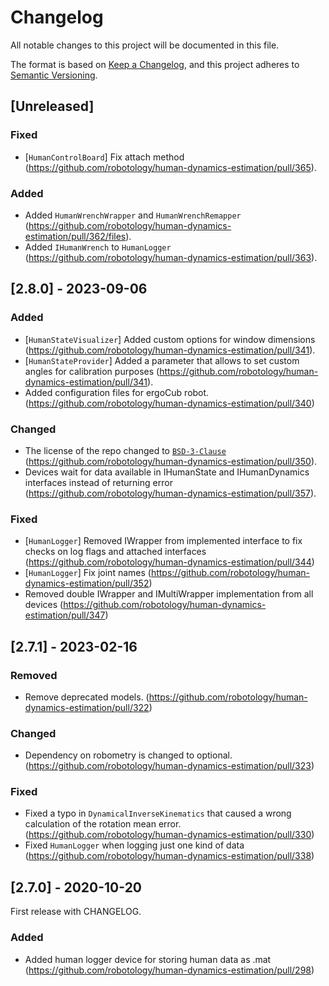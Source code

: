 # Changelog
All notable changes to this project will be documented in this file.

The format is based on [Keep a Changelog](https://keepachangelog.com/en/1.0.0/),
and this project adheres to [Semantic Versioning](https://semver.org/spec/v2.0.0.html).

## [Unreleased]

### Fixed
- [`HumanControlBoard`] Fix attach method (https://github.com/robotology/human-dynamics-estimation/pull/365).

### Added
- Added `HumanWrenchWrapper` and `HumanWrenchRemapper` (https://github.com/robotology/human-dynamics-estimation/pull/362/files).
- Added `IHumanWrench` to `HumanLogger` (https://github.com/robotology/human-dynamics-estimation/pull/363).

## [2.8.0] - 2023-09-06

### Added
- [`HumanStateVisualizer`] Added custom options for window dimensions (https://github.com/robotology/human-dynamics-estimation/pull/341).
- [`HumanStateProvider`] Added a parameter that allows to set custom angles for calibration purposes (https://github.com/robotology/human-dynamics-estimation/pull/341).
- Added configuration files for ergoCub robot. (https://github.com/robotology/human-dynamics-estimation/pull/340)

### Changed
- The license of the repo changed to [`BSD-3-Clause`](https://spdx.org/licenses/BSD-3-Clause.html) (https://github.com/robotology/human-dynamics-estimation/pull/350).
- Devices wait for data available in IHumanState and IHumanDynamics interfaces instead of returning error (https://github.com/robotology/human-dynamics-estimation/pull/357).

### Fixed
- [`HumanLogger`] Removed IWrapper from implemented interface to fix checks on log flags and attached interfaces (https://github.com/robotology/human-dynamics-estimation/pull/344)
- [`HumanLogger`] Fix joint names (https://github.com/robotology/human-dynamics-estimation/pull/352)
- Removed double IWrapper and IMultiWrapper implementation from all devices (https://github.com/robotology/human-dynamics-estimation/pull/347) 


## [2.7.1] - 2023-02-16

### Removed
- Remove deprecated models. (https://github.com/robotology/human-dynamics-estimation/pull/322)

### Changed
- Dependency on robometry is changed to optional. (https://github.com/robotology/human-dynamics-estimation/pull/323)

### Fixed
- Fixed a typo in `DynamicalInverseKinematics` that caused a wrong calculation of the rotation mean error. (https://github.com/robotology/human-dynamics-estimation/pull/330)
- Fixed `HumanLogger` when logging just one kind of data (https://github.com/robotology/human-dynamics-estimation/pull/338)

## [2.7.0] - 2020-10-20

First release with CHANGELOG.

### Added
- Added human logger device for storing human data as .mat (https://github.com/robotology/human-dynamics-estimation/pull/298)
